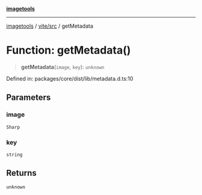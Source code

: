 [**imagetools**](../../../README.md)

***

[imagetools](../../../modules.md) / [vite/src](../README.md) / getMetadata

# Function: getMetadata()

> **getMetadata**(`image`, `key`): `unknown`

Defined in: packages/core/dist/lib/metadata.d.ts:10

## Parameters

### image

`Sharp`

### key

`string`

## Returns

`unknown`
